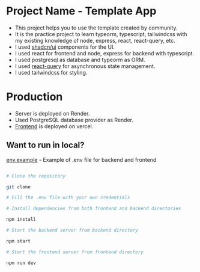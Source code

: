 # Project Name - Template App

- This project helps you to use the template created by community.
- It is the practice project to learn typeorm, typescript, tailwindcss with my existing knowledge of node, express, react, react-query, etc.
- I used [shadcn/ui](https://ui.shadcn.com/) components for the UI.
- I used react for frontend and node, express for backend with typescript.
- I used postgresql as database and typeorm as ORM.
- I used [react-query](https://react-query.tanstack.com/) for asynchronous state management.
- I used tailwindcss for styling.

# Production

- Server is deployed on Render.
- Used PostgreSQL database provider as Render.
- [Frontend](https://template-akwk73ap4-vipul-7.vercel.app/) is deployed on vercel.

## Want to run in local?

[env.example](env.example) - Example of .env file for backend and frontend

```sh

# Clone the repository

git clone

# Fill the .env file with your own credentials

# Install dependencies from both frontend and backend directories

npm install 

# Start the backend server from backend directory

npm start

# Start the frontend server from frontend directory

npm run dev

```
